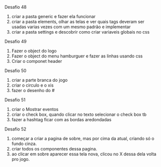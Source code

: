 Desafio 48
1. criar a pasta generic e fazer ela funcionar
2. criar a pasta elements, olhar as telas e ver quais tags deveram ser usadas varias vezes com um mesmo padrão e implementar
3. criar a pasta settings e descobrir como criar variaveis globais no css

Desafio 49
1. Fazer o object do logo
2. Fazer o object do menu hamburguer e fazer as linhas usando css
3. Criar o componet header

Desafio 50
1. criar a parte branca do jogo
2. criar o circulo e o xis
3. fazer o desenho do #

Desafio 51
1. criar o Mostrar eventos
2. criar o check box, quando clicar no texto selecionar o check box tb
3. fazer a hashtag ficar com as bordas aredondadas

Desafio 52
1. começar a criar a pagina de sobre, mas por cima da atual, criando só o fundo cinza.
2. criar todos os componentes dessa pagina.
3. ao clicar em sobre aparecer essa tela nova, clicou no X dessa dela volta pro jogo.